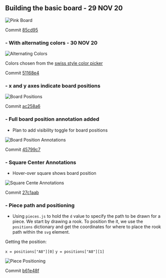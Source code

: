 ## Building the basic board - 29 NOV 20

![Pink Board](img/basic_board.png)

Commit [85cd95](https://github.com/matthewdhull/chess/commit/85cd7955bf602cd0f36232d0edbad500f6ee738d)

### - With alternating colors - 30 NOV 20

![Alternating Colors](img/alternating_colors_board.png)

Colors chosen from the [swiss style color picker](https://fabianburghardt.de/swisscolors/)

Commit [51168e4](https://github.com/matthewdhull/chess/commit/51168e44bf5d38d061212f6cda297b08eb3b67e2)

### - x and y axes indicate board positions

![Board Positions](img/board_positions.png)

Commit [ac258a6](https://github.com/matthewdhull/chess/commit/ac258a6106e9dcafd08baef30f54c5341477279f)

### - Full board position annotation added

- Plan to add visibility toggle for board positions

![Board Position Annotations](img/board_position_annotations.png)

Commit [45799c7](https://github.com/matthewdhull/chess/commit/4b799c7363b5dfd92fa251000c150dbd21085c79)

### - Square Center Annotations
 - Hover-over square shows board position

![Square Cente Annotations](img/center_annotations.png)

Commit [27c1aab](https://github.com/matthewdhull/chess/commit/27c1aab3420bddc38086edd7cd4af7d5e200872f)

### - Piece path and positioning
- Using `pieces.js` to hold the `d` value to specify the path to be drawn for a piece.  We start by drawing a rook.  To position the it, we use the `positions` dictionary and get the coordinates for where to  place the rook path within the `svg` element.

Getting the position:

`x = positions["A8"][0]`
`y = positions["A8"][1]`

![Piece Positioning](img/piece_positioning.png)

Commit [b61e48f](https://github.com/matthewdhull/chess/commit/b61e48f98534bceeb376048c64415a57f128b5b6)
